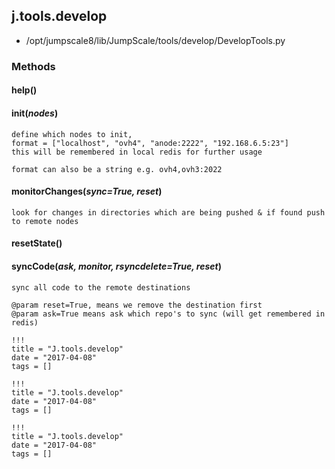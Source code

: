<!-- toc -->
## j.tools.develop

- /opt/jumpscale8/lib/JumpScale/tools/develop/DevelopTools.py

### Methods

#### help() 

#### init(*nodes*) 

```
define which nodes to init,
format = ["localhost", "ovh4", "anode:2222", "192.168.6.5:23"]
this will be remembered in local redis for further usage

format can also be a string e.g. ovh4,ovh3:2022

```

#### monitorChanges(*sync=True, reset*) 

```
look for changes in directories which are being pushed & if found push to remote nodes

```

#### resetState() 

#### syncCode(*ask, monitor, rsyncdelete=True, reset*) 

```
sync all code to the remote destinations

@param reset=True, means we remove the destination first
@param ask=True means ask which repo's to sync (will get remembered in redis)

```


```
!!!
title = "J.tools.develop"
date = "2017-04-08"
tags = []
```

```
!!!
title = "J.tools.develop"
date = "2017-04-08"
tags = []
```

```
!!!
title = "J.tools.develop"
date = "2017-04-08"
tags = []
```
